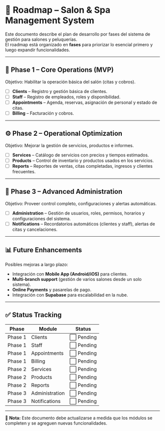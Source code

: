 ﻿# 📌 Roadmap – Salon & Spa Management System

Este documento describe el plan de desarrollo por fases del sistema de gestión para salones y peluquerías.  
El roadmap está organizado en **fases** para priorizar lo esencial primero y luego expandir funcionalidades.  

---

## 🚀 Phase 1 – Core Operations (MVP)
Objetivo: Habilitar la operación básica del salón (citas y cobros).

- [ ] **Clients** – Registro y gestión básica de clientes.  
- [ ] **Staff** – Registro de empleados, roles y disponibilidad.  
- [ ] **Appointments** – Agenda, reservas, asignación de personal y estado de citas.  
- [ ] **Billing** – Facturación y cobros.  

---

## ⚙️ Phase 2 – Operational Optimization
Objetivo: Mejorar la gestión de servicios, productos e informes.

- [ ] **Services** – Catálogo de servicios con precios y tiempos estimados.  
- [ ] **Products** – Control de inventario y productos usados en los servicios.  
- [ ] **Reports** – Reportes de ventas, citas completadas, ingresos y clientes frecuentes.  

---

## 🏢 Phase 3 – Advanced Administration
Objetivo: Proveer control completo, configuraciones y alertas automáticas.

- [ ] **Administration** – Gestión de usuarios, roles, permisos, horarios y configuraciones del sistema.  
- [ ] **Notifications** – Recordatorios automáticos (clientes y staff), alertas de citas y cancelaciones.  

---

## 📊 Future Enhancements
Posibles mejoras a largo plazo:  
- Integración con **Mobile App (Android/iOS)** para clientes.  
- **Multi-branch support** (gestión de varios salones desde un solo sistema).  
- **Online Payments** y pasarelas de pago.  
- Integración con **Supabase** para escalabilidad en la nube.  

---

## ✅ Status Tracking
| Phase   | Module         | Status  |
|---------|---------------|---------|
| Phase 1 | Clients       | ⬜ Pending |
| Phase 1 | Staff         | ⬜ Pending |
| Phase 1 | Appointments  | ⬜ Pending |
| Phase 1 | Billing       | ⬜ Pending |
| Phase 2 | Services      | ⬜ Pending |
| Phase 2 | Products      | ⬜ Pending |
| Phase 2 | Reports       | ⬜ Pending |
| Phase 3 | Administration| ⬜ Pending |
| Phase 3 | Notifications | ⬜ Pending |

---

📍 **Nota:** Este documento debe actualizarse a medida que los módulos se completen y se agreguen nuevas funcionalidades.
